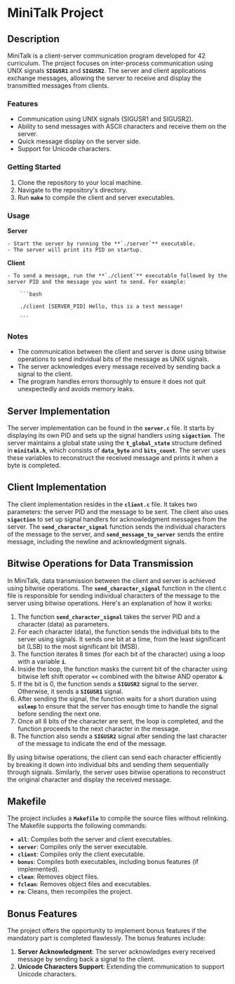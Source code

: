 # **MiniTalk Project**

## **Description**

MiniTalk is a client-server communication program developed for 42 curriculum. The project focuses on inter-process communication using UNIX signals **`SIGUSR1`** and **`SIGUSR2`**. The server and client applications exchange messages, allowing the server to receive and display the transmitted messages from clients.

### **Features**

- Communication using UNIX signals (SIGUSR1 and SIGUSR2).
- Ability to send messages with ASCII characters and receive them on the server.
- Quick message display on the server side.
- Support for Unicode characters.

### **Getting Started**

1. Clone the repository to your local machine.
2. Navigate to the repository's directory.
3. Run **`make`** to compile the client and server executables.

### **Usage**

  **Server**
  
    - Start the server by running the **`./server`** executable.
    - The server will print its PID on startup.
  
  **Client**
  
    - To send a message, run the **`./client`** executable followed by the server PID and the message you want to send. For example:
        
        ```bash
        
        ./client [SERVER_PID] Hello, this is a test message!
        
        ```
      

### **Notes**

- The communication between the client and server is done using bitwise operations to send individual bits of the message as UNIX signals.
- The server acknowledges every message received by sending back a signal to the client.
- The program handles errors thoroughly to ensure it does not quit unexpectedly and avoids memory leaks.

## **Server Implementation**

The server implementation can be found in the **`server.c`** file. It starts by displaying its own PID and sets up the signal handlers using **`sigaction`**. The server maintains a global state using the **`t_global_state`** structure defined in **`minitalk.h`**, which consists of **`data_byte`** and **`bits_count`**. The server uses these variables to reconstruct the received message and prints it when a byte is completed.

## **Client Implementation**

The client implementation resides in the **`client.c`** file. It takes two parameters: the server PID and the message to be sent. The client also uses **`sigaction`** to set up signal handlers for acknowledgment messages from the server. The **`send_character_signal`** function sends the individual characters of the message to the server, and **`send_message_to_server`** sends the entire message, including the newline and acknowledgment signals.

## **Bitwise Operations for Data Transmission**

In MiniTalk, data transmission between the client and server is achieved using bitwise operations. The **`send_character_signal`** function in the client.c file is responsible for sending individual characters of the message to the server using bitwise operations. Here's an explanation of how it works:

1. The function **`send_character_signal`** takes the server PID and a character (data) as parameters.
2. For each character (data), the function sends the individual bits to the server using signals. It sends one bit at a time, from the least significant bit (LSB) to the most significant bit (MSB).
3. The function iterates 8 times (for each bit of the character) using a loop with a variable **`i`**.
4. Inside the loop, the function masks the current bit of the character using bitwise left shift operator **`<<`** combined with the bitwise AND operator **`&`**.
5. If the bit is 0, the function sends a **`SIGUSR2`** signal to the server. Otherwise, it sends a **`SIGUSR1`** signal.
6. After sending the signal, the function waits for a short duration using **`usleep`** to ensure that the server has enough time to handle the signal before sending the next one.
7. Once all 8 bits of the character are sent, the loop is completed, and the function proceeds to the next character in the message.
8. The function also sends a **`SIGUSR2`** signal after sending the last character of the message to indicate the end of the message.

By using bitwise operations, the client can send each character efficiently by breaking it down into individual bits and sending them sequentially through signals. Similarly, the server uses bitwise operations to reconstruct the original character and display the received message.

## **Makefile**

The project includes a **`Makefile`** to compile the source files without relinking. The Makefile supports the following commands:

- **`all`**: Compiles both the server and client executables.
- **`server`**: Compiles only the server executable.
- **`client`**: Compiles only the client executable.
- **`bonus`**: Compiles both executables, including bonus features (if implemented).
- **`clean`**: Removes object files.
- **`fclean`**: Removes object files and executables.
- **`re`**: Cleans, then recompiles the project.

## **Bonus Features**

The project offers the opportunity to implement bonus features if the mandatory part is completed flawlessly. The bonus features include:

1. **Server Acknowledgment**: The server acknowledges every received message by sending back a signal to the client.
2. **Unicode Characters Support**: Extending the communication to support Unicode characters.
